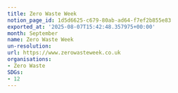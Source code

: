 ```yaml
---
title: Zero Waste Week
notion_page_id: 1d5d6625-c679-80ab-ad64-f7ef2b855e83
exported_at: '2025-08-07T15:42:48.357975+00:00'
month: September
name: Zero Waste Week
un-resolution: 
url: https://www.zerowasteweek.co.uk
organisations:
- Zero Waste
SDGs:
- 12
---
```


